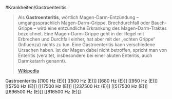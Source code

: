 #Krankheiten/Gastroenteritis
> Als **Gastroenteritis**, wörtlich Magen-Darm-Entzündung – umgangssprachlich Magen-Darm-Grippe, Brechdurchfall oder Bauch-Grippe – wird eine entzündliche Erkrankung des Magen-Darm-Traktes bezeichnet. Eine Magen-Darm-Grippe geht in der Regel mit Erbrechen und Durchfall einher, hat aber mit der „echten Grippe“ (Influenza) nichts zu tun. Eine Gastroenteritis kann verschiedene Ursachen haben. Ist der Magen dabei nicht betroffen, spricht man von Enteritis (veraltet, insbesondere bei einer akuten Enteritis, auch Darmkatarrh genannt).
>
> [Wikipedia](https://de.wikipedia.org/wiki/Gastroenteritis)

Gastroenteritis
[[100 Hz (E)]]
[[500 Hz (E)]]
[[680 Hz (E)]]
[[950 Hz (E)]]
[[5750 Hz (E)]]
[[17500 Hz (E)]]
[[237500 Hz (E)]]
[[517500 Hz (E)]]
[[696500 Hz (E)]]
[[816500 Hz (E)]]